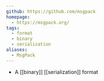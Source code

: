 ```yaml
---
github: https://github.com/msgpack
homepage:
  - https://msgpack.org/
tags:
  - format
  - binary
  - serialization
aliases:
  - MsgPack
---
```

- A [[binary]] [[serialization]] format